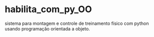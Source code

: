 # habilita_com_py_OO
sistema para montagem e controle de treinamento físico com python usando programação orientada a objeto.
